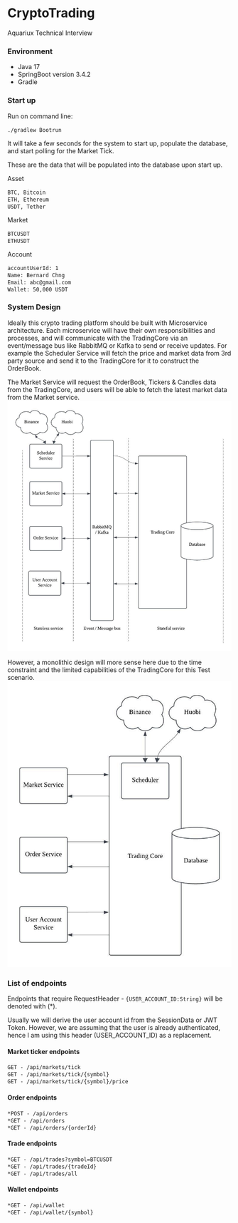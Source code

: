 # CryptoTrading
 Aquariux Technical Interview

### Environment
- Java 17
- SpringBoot version 3.4.2
- Gradle

### Start up
Run on command line:
```
./gradlew Bootrun
```
It will take a few seconds for the system to start up, populate the database, and
start polling for the Market Tick.

These are the data that will be populated into the database upon start up.

Asset
```
BTC, Bitcoin
ETH, Ethereum
USDT, Tether
```
Market
```
BTCUSDT
ETHUSDT
```
Account
```
accountUserId: 1
Name: Bernard Chng
Email: abc@gmail.com
Wallet: 50,000 USDT
```

### System Design
Ideally this crypto trading platform should be built with Microservice architecture.
Each microservice will have their own responsibilities and processes, and will communicate
with the TradingCore via an event/message bus like RabbitMQ or Kafka to send or receive updates.
For example the Scheduler Service will fetch the price and market data from 3rd party source and send it to the TradingCore
for it to construct the OrderBook.

The Market Service will request the OrderBook, Tickers & Candles data from the TradingCore,
and users will be able to fetch the latest market data from the Market service.
![microservice_system_design.jpeg](src%2Fmain%2Fresources%2Fdesign%2Fmicroservice_system_design.jpeg)

However, a monolithic design will more sense here due to the time constraint and the limited capabilities
of the TradingCore for this Test scenario.
![system_design.jpeg](src%2Fmain%2Fresources%2Fdesign%2Fsystem_design.jpeg)

### List of endpoints
Endpoints that require RequestHeader - ```{USER_ACCOUNT_ID:String}``` will be denoted with (*).

Usually we will derive the user account id from the SessionData or JWT Token.
However, we are assuming that the user is already authenticated, hence I am
using this header (USER_ACCOUNT_ID) as a replacement.

#### Market ticker endpoints

```
GET - /api/markets/tick
GET - /api/markets/tick/{symbol}
GET - /api/markets/tick/{symbol}/price
```

#### Order endpoints
```
*POST - /api/orders
*GET - /api/orders
*GET - /api/orders/{orderId}
```

#### Trade endpoints
```
*GET - /api/trades?symbol=BTCUSDT
*GET - /api/trades/{tradeId}
*GET - /api/trades/all
```

#### Wallet endpoints
```
*GET - /api/wallet
*GET - /api/wallet/{symbol}
```
